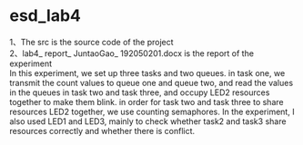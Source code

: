 # esd_lab4
1、The src is the source code of the project<br/>
2、lab4_ report_ JuntaoGao_ 192050201.docx is the report of the experiment<br>
In this experiment, we set up three tasks and two queues. in task one, we transmit the count values to queue one and queue two, and read the values in the queues in task two and task three, and occupy LED2 resources together to make them blink. in order for task two and task three to share resources LED2 together, we use counting semaphores.
In the experiment, I also used LED1 and LED3, mainly to check whether task2 and task3 share resources correctly and whether there is conflict.
